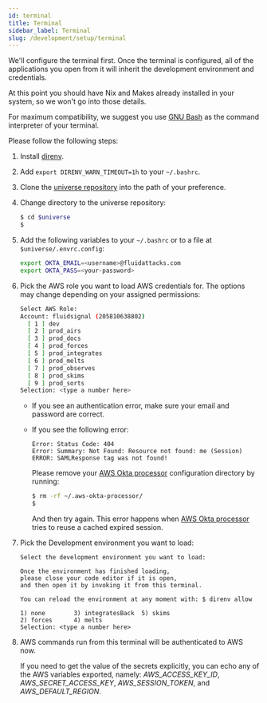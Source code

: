 ```yaml
---
id: terminal
title: Terminal
sidebar_label: Terminal
slug: /development/setup/terminal
---
```


We'll configure the terminal first.
Once the terminal is configured,
all of the applications you open from it
will inherit the development environment
and credentials.

At this point you should have Nix and Makes
already installed in your system,
so we won't go into those details.

For maximum compatibility,
we suggest you use [GNU Bash](https://www.gnu.org/software/bash/)
as the command interpreter of your terminal.

Please follow the following steps:

1. Install [direnv](https://direnv.net/).
1. Add `export DIRENV_WARN_TIMEOUT=1h` to your `~/.bashrc`.
1. Clone the
   [universe repository](https://gitlab.com/fluidattacks/universe)
   into the path of your preference.
1. Change directory to the universe repository:

   ```bash
   $ cd $universe
   $
   ```

1. Add the following variables to your `~/.bashrc`
   or to a file at `$universe/.envrc.config`:

   ```bash
   export OKTA_EMAIL=<username>@fluidattacks.com
   export OKTA_PASS=<your-password>
   ```

1. Pick the AWS role you want to load AWS credentials for.
   The options may change depending on your assigned permissions:

   ```bash
   Select AWS Role:
   Account: fluidsignal (205810638802)
     [ 1 ] dev
     [ 2 ] prod_airs
     [ 3 ] prod_docs
     [ 4 ] prod_forces
     [ 5 ] prod_integrates
     [ 6 ] prod_melts
     [ 7 ] prod_observes
     [ 8 ] prod_skims
     [ 9 ] prod_sorts
   Selection: <type a number here>
   ```

   - If you see an authentication error,
     make sure your email and password are correct.
   - If you see the following error:

     ```
     Error: Status Code: 404
     Error: Summary: Not Found: Resource not found: me (Session)
     ERROR: SAMLResponse tag was not found!
     ```

     Please remove your [AWS Okta processor](https://github.com/godaddy/aws-okta-processor)
     configuration directory by running:

     ```bash
     $ rm -rf ~/.aws-okta-processor/
     $
     ```

     And then try again.
     This error happens when
     [AWS Okta processor](https://github.com/godaddy/aws-okta-processor)
     tries to reuse a cached expired session.

1. Pick the Development environment you want to load:

   ```text
   Select the development environment you want to load:

   Once the environment has finished loading,
   please close your code editor if it is open,
   and then open it by invoking it from this terminal.

   You can reload the environment at any moment with: $ direnv allow

   1) none        3) integratesBack  5) skims
   2) forces      4) melts
   Selection: <type a number here>
   ```

1. AWS commands run from this terminal
   will be authenticated to AWS now.

   If you need to get the value of the secrets explicitly,
   you can echo any of the AWS variables exported,
   namely:
   _AWS_ACCESS_KEY_ID_,
   _AWS_SECRET_ACCESS_KEY_,
   _AWS_SESSION_TOKEN_, and
   _AWS_DEFAULT_REGION_.

[aws]: https://aws.amazon.com/
